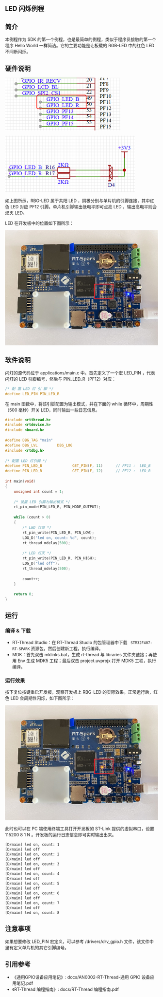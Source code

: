 ## LED 闪烁例程

## 简介

本例程作为 SDK 的第一个例程，也是最简单的例程，类似于程序员接触的第一个程序 Hello World 一样简洁。它的主要功能是让板载的 RGB-LED 中的红色 LED 不间断闪烁。
## 硬件说明

![LED 连接单片机引脚](figures/led_pin.png)

![LED 电路原理图](figures/led_circuit.png)

如上图所示，RBG-LED 属于共阳 LED ，阴极分别与单片机的引脚连接，其中红色 LED 对应 PF12 引脚。单片机引脚输出低电平即可点亮 LED ，输出高电平则会熄灭 LED。

LED 在开发板中的位置如下图所示：

![LED 位置](figures/red_light.jpg)
## 软件说明

闪灯的源代码位于 applications/main.c 中。首先定义了一个宏 LED_PIN ，代表闪灯的 LED 引脚编号，然后与 PIN_LED_R（PF12）对应：

```c
/* 配 置 LED 灯 引 脚 */
#define LED_PIN PIN_LED_R
```

在 main 函数中，将该引脚配置为输出模式，并在下面的 while 循环中，周期性（500 毫秒）开关 LED，同时输出一些日志信息。

```c
#include <rtthread.h>
#include <rtdevice.h>
#include <board.h>

#define DBG_TAG "main"
#define DBG_LVL         DBG_LOG
#include <rtdbg.h>

/* 配置 LED 灯引脚 */
#define PIN_LED_B              GET_PIN(F, 11)      // PF11 :  LED_B        --> LED
#define PIN_LED_R              GET_PIN(F, 12)      // PF12 :  LED_R        --> LED

int main(void)
{
    unsigned int count = 1;

    /* 设置 LED 引脚为输出模式 */
    rt_pin_mode(PIN_LED_R, PIN_MODE_OUTPUT);

    while (count > 0)
    {
        /* LED 灯亮 */
        rt_pin_write(PIN_LED_R, PIN_LOW);
        LOG_D("led on, count: %d", count);
        rt_thread_mdelay(500);

        /* LED 灯灭 */
        rt_pin_write(PIN_LED_R, PIN_HIGH);
        LOG_D("led off");
        rt_thread_mdelay(500);

        count++;
    }

    return 0;
}

```

##  运行
### 编译 & 下载

- RT-Thread Studio：在 RT-Thread Studio 的包管理器中下载 ` STM32F407-RT-SPARK` 资源包，然后创建新工程，执行编译。
- MDK：首先双击 mklinks.bat，生成 rt-thread 与 libraries 文件夹链接；再使用 Env 生成 MDK5 工程；最后双击 project.uvprojx 打开 MDK5 工程，执行编译。

### 运行效果

按下复位按键重启开发板，观察开发板上 RBG-LED 的实际效果。正常运行后，红色 LED 会周期性闪烁，如下图所示：

![红灯亮起](figures/red_light.jpg)

此时也可以在 PC 端使用终端工具打开开发板的 ST-Link 提供的虚拟串口，设置 115200 8 1 N 。开发板的运行日志信息即可实时输出出来。

```
[D/main] led on, count: 1
[D/main] led off
[D/main] led on, count: 2
[D/main] led off
[D/main] led on, count: 3
[D/main] led off
[D/main] led on, count: 4
[D/main] led off
[D/main] led on, count: 5
[D/main] led off
[D/main] led on, count: 6
[D/main] led off
[D/main] led on, count: 7
[D/main] led off
[D/main] led on, count: 8
```

## 注意事项

如果想要修改 LED_PIN 宏定义，可以参考 /drivers/drv_gpio.h 文件，该文件中里有定义单片机的其它引脚编号。

## 引用参考

- 《通用GPIO设备应用笔记》: docs/AN0002-RT-Thread-通用 GPIO 设备应用笔记.pdf
- 《RT-Thread 编程指南》: docs/RT-Thread 编程指南.pdf
